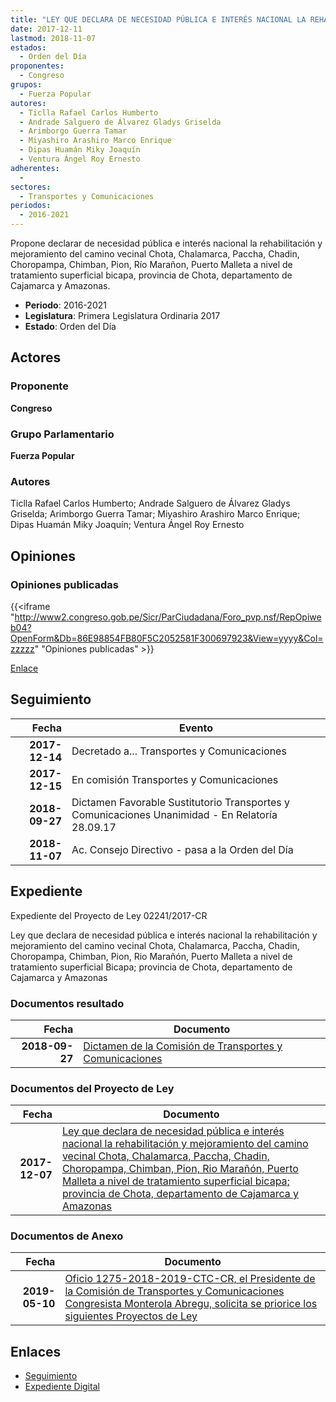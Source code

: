 ```yaml
---
title: "LEY QUE DECLARA DE NECESIDAD PÚBLICA E INTERÉS NACIONAL LA REHABILITACIÓN Y MEJORAMIENTO DEL CAMINO VECINAL CHOTA, CHALAMARCA, PACCHA, CHADIN, CHOROPAMPA, CHIMBAN, PION, RÍO MARAÑÓN, PUERTO MALLETA A NIVEL DE TRATAMIENTO SUPERFICIAL BICAPA, PROVINCIA DE CHOTA, DEPARTAMENTOS DE CAJAMARCA Y AMAZONAS"
date: 2017-12-11
lastmod: 2018-11-07
estados: 
  - Orden del Día
proponentes: 
  - Congreso
grupos: 
  - Fuerza Popular
autores: 
  - Ticlla Rafael Carlos Humberto
  - Andrade Salguero de Álvarez Gladys Griselda
  - Arimborgo Guerra Tamar
  - Miyashiro Arashiro Marco Enrique
  - Dipas Huamán Miky Joaquín
  - Ventura Ángel Roy Ernesto
adherentes: 
  - 
sectores: 
  - Transportes y Comunicaciones
periodos: 
  - 2016-2021
---
```


Propone declarar de necesidad pública e interés nacional la rehabilitación y mejoramiento del camino vecinal Chota, Chalamarca, Paccha, Chadin, Choropampa, Chimban, Pion, Río Marañon, Puerto Malleta a nivel de tratamiento superficial bicapa, provincia de Chota, departamento de Cajamarca y Amazonas.

- **Periodo**: 2016-2021
- **Legislatura**: Primera Legislatura Ordinaria 2017
- **Estado**: Orden del Día

## Actores

### Proponente

**Congreso**

### Grupo Parlamentario

**Fuerza Popular**

### Autores

Ticlla Rafael Carlos Humberto; Andrade Salguero de Álvarez Gladys Griselda; Arimborgo Guerra Tamar; Miyashiro Arashiro Marco Enrique; Dipas Huamán Miky Joaquín; Ventura Ángel Roy Ernesto


## Opiniones

### Opiniones publicadas

{{<iframe "http://www2.congreso.gob.pe/Sicr/ParCiudadana/Foro_pvp.nsf/RepOpiweb04?OpenForm&Db=86E98854FB80F5C2052581F300697923&View=yyyy&Col=zzzzz" "Opiniones publicadas" >}}

[Enlace](http://www2.congreso.gob.pe/Sicr/ParCiudadana/Foro_pvp.nsf/RepOpiweb04?OpenForm&Db=86E98854FB80F5C2052581F300697923&View=yyyy&Col=zzzzz)

## Seguimiento

| Fecha | Evento |
|------:|--------|
| **2017-12-14** | Decretado a... Transportes y Comunicaciones|
| **2017-12-15** | En comisión Transportes y Comunicaciones|
| **2018-09-27** | Dictamen Favorable Sustitutorio Transportes y Comunicaciones Unanimidad - En Relatoría 28.09.17|
| **2018-11-07** | Ac. Consejo Directivo - pasa a la Orden del Día|


## Expediente

Expediente del Proyecto de Ley 02241/2017-CR

Ley que declara de necesidad pública e interés nacional la rehabilitación y mejoramiento del camino vecinal Chota, Chalamarca, Paccha, Chadin, Choropampa, Chimban, Pion, Rio Marañón, Puerto Malleta a nivel de tratamiento superficial Bicapa; provincia de Chota, departamento de Cajamarca y Amazonas


### Documentos resultado

| Fecha | Documento |
|------:|--------|
| **2018-09-27** | [Dictamen de la Comisión de Transportes y Comunicaciones](http://www.leyes.congreso.gob.pe/Documentos/2016_2021/Dictamenes/Proyectos_de_Ley/02241DC23MAY20180927.pdf) |

### Documentos del Proyecto de Ley

| Fecha | Documento |
|------:|--------|
| **2017-12-07** | [Ley que declara de necesidad pública e interés nacional la rehabilitación y mejoramiento del camino vecinal Chota, Chalamarca, Paccha, Chadin, Choropampa, Chimban, Pion, Rio Marañón, Puerto Malleta a nivel de tratamiento superficial bicapa; provincia de Chota, departamento de Cajamarca y Amazonas](http://www.leyes.congreso.gob.pe/Documentos/2016_2021/Proyectos_de_Ley_y_de_Resoluciones_Legislativas/PL0224120171211..pdf) |

### Documentos de Anexo

| Fecha | Documento |
|------:|--------|
| **2019-05-10** | [Oficio 1275-2018-2019-CTC-CR, el Presidente de la Comisión de Transportes y Comunicaciones Congresista Monterola Abregu, solicita se priorice los siguientes Proyectos de Ley](http://www.leyes.congreso.gob.pe/Documentos/2016_2021/Oficios/Comisiones_Ordinarias/OFICIO-1275-2018-2019-CTC-CR.pdf) |

## Enlaces 

- [Seguimiento](http://www2.congreso.gob.pe/Sicr/TraDocEstProc/CLProLey2016.nsf/f7fff46988ca05b1052578e100829cc7/0d8dbde68943578c052581f30079c7d2?OpenDocument)
- [Expediente Digital](http://www2.congreso.gob.pe/Sicr/TraDocEstProc/CLProLey2016.nsf/f7fff46988ca05b1052578e100829cc7/0d8dbde68943578c052581f30079c7d2?OpenDocument&Click=05257FB7005EB655.eb71d0cf91d8294e05256cdf006b5706/$Body/0.1C6C)
